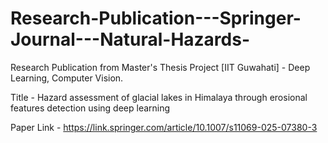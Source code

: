 # Research-Publication---Springer-Journal---Natural-Hazards-
Research Publication from Master's Thesis Project [IIT Guwahati] - Deep Learning, Computer Vision.

Title - Hazard assessment of glacial lakes in Himalaya through erosional features detection using deep learning

Paper Link - https://link.springer.com/article/10.1007/s11069-025-07380-3

